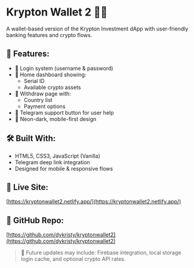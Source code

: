 # Krypton Wallet 2 🔐💸

A wallet-based version of the Krypton Investment dApp with user-friendly banking features and crypto flows.

## 🧠 Features:
- 🔐 Login system (username & password)
- 🏦 Home dashboard showing:
  - Serial ID
  - Available crypto assets
- 💸 Withdraw page with:
  - Country list
  - Payment options
- 💬 Telegram support button for user help
- 📱 Neon-dark, mobile-first design

## 🛠️ Built With:
- HTML5, CSS3, JavaScript (Vanilla)
- Telegram deep link integration
- Designed for mobile & responsive flows

## 🔗 Live Site:
[https://kryptonwallet2.netlify.app/](https://kryptonwallet2.netlify.app/)

## 📁 GitHub Repo:
[https://github.com/dykristy/kryptonwallet2](https://github.com/dykristy/kryptonwallet2)

> 🚀 Future updates may include: Firebase integration, local storage login cache, and optional crypto API rates.
